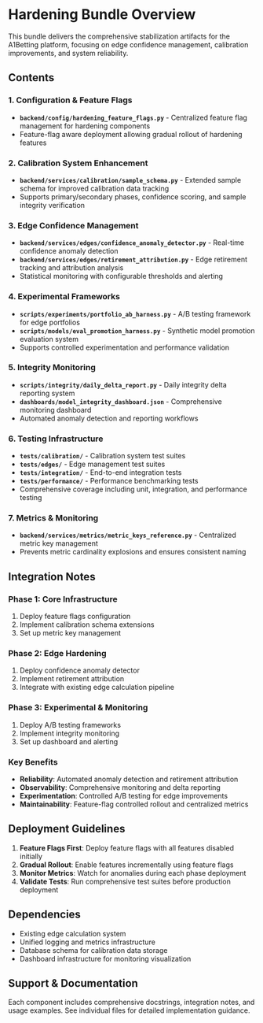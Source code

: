 # Hardening Bundle Overview

This bundle delivers the comprehensive stabilization artifacts for the A1Betting platform, focusing on edge confidence management, calibration improvements, and system reliability.

## Contents

### 1. Configuration & Feature Flags
- **`backend/config/hardening_feature_flags.py`** - Centralized feature flag management for hardening components
- Feature-flag aware deployment allowing gradual rollout of hardening features

### 2. Calibration System Enhancement
- **`backend/services/calibration/sample_schema.py`** - Extended sample schema for improved calibration data tracking
- Supports primary/secondary phases, confidence scoring, and sample integrity verification

### 3. Edge Confidence Management
- **`backend/services/edges/confidence_anomaly_detector.py`** - Real-time confidence anomaly detection
- **`backend/services/edges/retirement_attribution.py`** - Edge retirement tracking and attribution analysis
- Statistical monitoring with configurable thresholds and alerting

### 4. Experimental Frameworks
- **`scripts/experiments/portfolio_ab_harness.py`** - A/B testing framework for edge portfolios
- **`scripts/models/eval_promotion_harness.py`** - Synthetic model promotion evaluation system
- Supports controlled experimentation and performance validation

### 5. Integrity Monitoring
- **`scripts/integrity/daily_delta_report.py`** - Daily integrity delta reporting system
- **`dashboards/model_integrity_dashboard.json`** - Comprehensive monitoring dashboard
- Automated anomaly detection and reporting workflows

### 6. Testing Infrastructure
- **`tests/calibration/`** - Calibration system test suites
- **`tests/edges/`** - Edge management test suites  
- **`tests/integration/`** - End-to-end integration tests
- **`tests/performance/`** - Performance benchmarking tests
- Comprehensive coverage including unit, integration, and performance testing

### 7. Metrics & Monitoring
- **`backend/services/metrics/metric_keys_reference.py`** - Centralized metric key management
- Prevents metric cardinality explosions and ensures consistent naming

## Integration Notes

### Phase 1: Core Infrastructure
1. Deploy feature flags configuration
2. Implement calibration schema extensions
3. Set up metric key management

### Phase 2: Edge Hardening
1. Deploy confidence anomaly detector
2. Implement retirement attribution
3. Integrate with existing edge calculation pipeline

### Phase 3: Experimental & Monitoring
1. Deploy A/B testing frameworks
2. Implement integrity monitoring
3. Set up dashboard and alerting

### Key Benefits
- **Reliability**: Automated anomaly detection and retirement attribution
- **Observability**: Comprehensive monitoring and delta reporting
- **Experimentation**: Controlled A/B testing for edge improvements
- **Maintainability**: Feature-flag controlled rollout and centralized metrics

## Deployment Guidelines

1. **Feature Flags First**: Deploy feature flags with all features disabled initially
2. **Gradual Rollout**: Enable features incrementally using feature flags
3. **Monitor Metrics**: Watch for anomalies during each phase deployment
4. **Validate Tests**: Run comprehensive test suites before production deployment

## Dependencies

- Existing edge calculation system
- Unified logging and metrics infrastructure
- Database schema for calibration data storage
- Dashboard infrastructure for monitoring visualization

## Support & Documentation

Each component includes comprehensive docstrings, integration notes, and usage examples. See individual files for detailed implementation guidance.